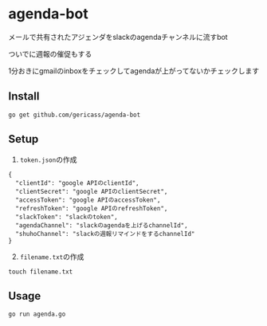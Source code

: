 # agenda-bot

メールで共有されたアジェンダをslackのagendaチャンネルに流すbot

ついでに週報の催促もする

1分おきにgmailのinboxをチェックしてagendaが上がってないかチェックします

## Install

`go get github.com/gericass/agenda-bot`

## Setup

1. `token.json`の作成

```
{
  "clientId": "google APIのclientId",
  "clientSecret": "google APIのclientSecret",
  "accessToken": "google APIのaccessToken",
  "refreshToken": "google APIのrefreshToken",
  "slackToken": "slackのtoken",
  "agendaChannel": "slackのagendaを上げるchannelId",
  "shuhoChannel": "slackの週報リマインドをするchannelId"
}
```

2. `filename.txt`の作成

`touch filename.txt`

## Usage

`go run agenda.go`

